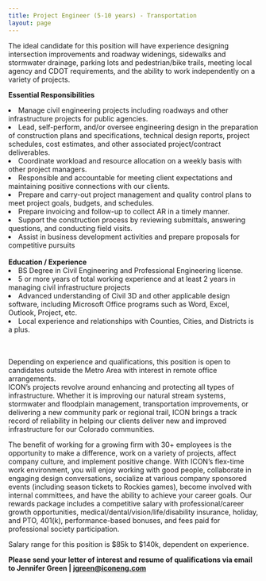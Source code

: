 ```yaml
---
title: Project Engineer (5-10 years) - Transportation
layout: page
---
```

The ideal candidate for this position will have experience designing intersection improvements and roadway widenings, sidewalks and stormwater drainage, parking lots and pedestrian/bike trails, meeting local agency and CDOT requirements, and the ability to work independently on a variety of projects.

<b>Essential Responsibilities</b>
<li>Manage civil engineering projects including roadways and other infrastructure projects for public agencies.</li>
<li>Lead, self-perform, and/or oversee engineering design in the preparation of construction plans and specifications, technical design reports, project schedules, cost estimates, and other associated project/contract deliverables.</li>
<li>Coordinate workload and resource allocation on a weekly basis with other project managers.</li>
<li>Responsible and accountable for meeting client expectations and maintaining positive connections with our clients.</li>
<li>Prepare and carry-out project management and quality control plans to meet project goals, budgets, and schedules.</li>
<li>Prepare invoicing and follow-up to collect AR in a timely manner.</li>
<li>Support the construction process by reviewing submittals, answering questions, and conducting field visits.</li>
<li>Assist in business development activities and prepare proposals for competitive pursuits</li>

<br>
<b>Education / Experience</b>

<li>BS Degree in Civil Engineering and Professional Engineering license.</li>
<li>5 or more years of total working experience and at least 2 years in managing civil infrastructure projects </li>
<li>Advanced understanding of Civil 3D and other applicable design software, including Microsoft Office programs such as Word, Excel, Outlook, Project, etc.</li>
<li>Local experience and relationships with Counties, Cities, and Districts is a plus.</li>

<br>
<br>

Depending on experience and qualifications, this position is open to candidates outside the Metro Area with interest in remote office arrangements.  
ICON’s projects revolve around enhancing and protecting all types of infrastructure. Whether it is improving our natural stream systems, stormwater and floodplain management, transportation improvements, or delivering a new community park or regional trail, ICON brings a track record of reliability in helping our clients deliver new and improved infrastructure for our Colorado communities.

The benefit of working for a growing firm with 30+ employees is the opportunity to make a difference, work on a variety of projects, affect company culture, and implement positive change. With ICON’s flex-time work environment, you will enjoy working with good people, collaborate in engaging design conversations, socialize at various company sponsored events (including season tickets to Rockies games), become involved with internal committees, and have the ability to achieve your career goals. Our rewards package includes a competitive salary with professional/career growth opportunities, medical/dental/vision/life/disability insurance, holiday, and PTO, 401(k), performance-based bonuses, and fees paid for professional society participation.

Salary range for this position is $85k to $140k, dependent on experience.

<b>Please send your letter of interest and resume of qualifications via email to
Jennifer Green | <jgreen@iconeng.com></b>
